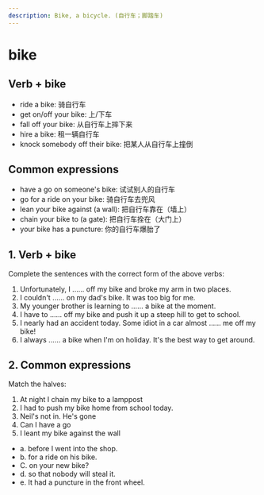 ```yaml
---
description: Bike, a bicycle. (自行车；脚踏车)
---
```


# bike

## Verb + bike

- ride a bike: 骑自行车
- get on/off your bike: 上/下车
- fall off your bike: 从自行车上摔下来
- hire a bike: 租一辆自行车
- knock somebody off their bike: 把某人从自行车上撞倒

## Common expressions

- have a go on someone's bike: 试试别人的自行车
- go for a ride on your bike: 骑自行车去兜风
- lean your bike against (a wall): 把自行车靠在（墙上）
- chain your bike to (a gate): 把自行车拴在（大门上）
- your bike has a puncture: 你的自行车爆胎了

## 1. Verb + bike

Complete the sentences with the correct form of the above verbs:

1. Unfortunately, I ...... off my bike and broke my arm in two places.
2. I couldn't ...... on my dad's bike. It was too big for me.
3. My younger brother is learning to ...... a bike at the moment.
4. I have to ...... off my bike and push it up a steep hill to get to school.
5. I nearly had an accident today. Some idiot in a car almost ...... me off my bike!
6. I always ...... a bike when I'm on holiday. It's the best way to get around.

## 2. Common expressions

Match the halves:

1. At night I chain my bike to a lamppost
2. I had to push my bike home from school today.
3. Neil's not in. He's gone
4. Can I have a go
5. I leant my bike against the wall

- a. before I went into the shop.
- b. for a ride on his bike.
- C. on your new bike?
- d. so that nobody will steal it.
- e. It had a puncture in the front wheel.
